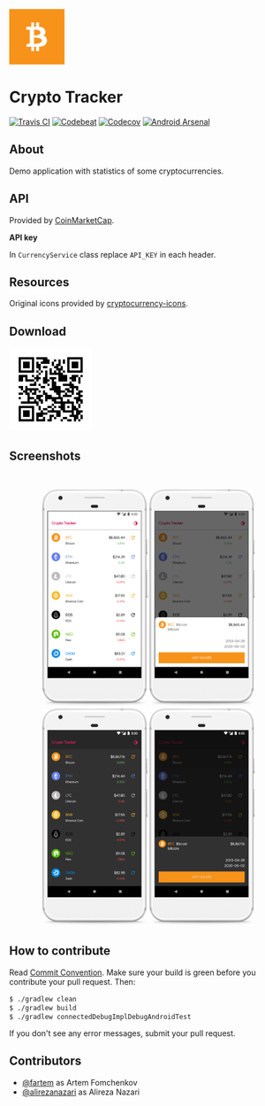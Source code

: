 <img src="media/logo/ic_app.png" height="100px" />

Crypto Tracker
=============

[![Travis CI](https://travis-ci.org/fartem/crypto-tracker.svg?branch=master)](https://travis-ci.org/fartem/crypto-tracker)
[![Codebeat](https://codebeat.co/badges/5522fa61-f97e-4d99-b6f4-3f401108cf6b)](https://codebeat.co/projects/github-com-fartem-crypto-tracker-master)
[![Codecov](https://codecov.io/gh/fartem/crypto-tracker/branch/master/graph/badge.svg)](https://codecov.io/gh/fartem/crypto-tracker)
[![Android Arsenal](https://img.shields.io/badge/Android%20Arsenal-Crypto%20Tracker-brightgreen.svg?style=flat)](https://android-arsenal.com/details/3/7955)

About
-------------

Demo application with statistics of some cryptocurrencies.

API
-------------

Provided by [CoinMarketCap](https://pro.coinmarketcap.com).

__API key__

In `CurrencyService` class replace `API_KEY` in each header.

Resources
-------------

Original icons provided by [cryptocurrency-icons](https://github.com/atomiclabs/cryptocurrency-icons).

Download
-------------

<img src="media/qrcodes/github_download.png" height="150px" />

Screenshots
-------------

<br/>
<p align="center">
  <img src="media/screenshots/screenshot_01.png" width="190" />
  <img src="media/screenshots/screenshot_02.png" width="190" />
  <img src="media/screenshots/screenshot_03.png" width="190" />
  <img src="media/screenshots/screenshot_04.png" width="190" />
</p>

How to contribute
-------------

Read [Commit Convention](https://github.com/fartem/repository-rules/blob/master/commit-convention/COMMIT_CONVENTION.md). Make sure your build is green before you contribute your pull request. Then:

```shell
$ ./gradlew clean
$ ./gradlew build
$ ./gradlew connectedDebugImplDebugAndroidTest
```

If you don't see any error messages, submit your pull request.

Contributors
-------------

* [@fartem](https://github.com/fartem) as Artem Fomchenkov
* [@alirezanazari](https://github.com/alirezanazari) as Alireza Nazari
